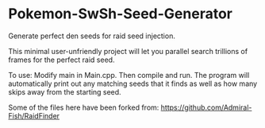 # Pokemon-SwSh-Seed-Generator
Generate perfect den seeds for raid seed injection.

This minimal user-unfriendly project will let you parallel search trillions of frames for the perfect raid seed.

To use: Modify main in Main.cpp. Then compile and run.
The program will automatically print out any matching seeds that it finds as well as how many skips away from the starting seed.

Some of the files here have been forked from: https://github.com/Admiral-Fish/RaidFinder
